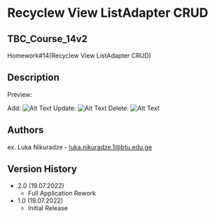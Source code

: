 # Recyclew View ListAdapter CRUD
## TBC_Course_14v2
Homework#14(Recyclew View ListAdapter CRUD)



## Description
Preview:

Add: ![Alt Text](https://media.giphy.com/media/dCjShS8PZzKxw5Nd75/giphy.gif)
Update: ![Alt Text](https://media.giphy.com/media/vc6FCDBVtiHL1JGl3Y/giphy.gif)
Delete: ![Alt Text](https://media.giphy.com/media/MbzR2SUvpIV2nA06Hj/giphy.gif)

## Authors

ex. Luka Nikuradze - luka.nikuradze.1@btu.edu.ge


## Version History

* 2.0 (19.07.2022)
    * Full Application Rework
* 1.0 (19.07.2022)
    * Initial Release


